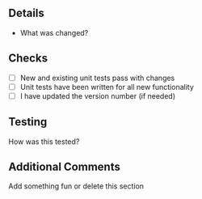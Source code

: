 ## Details
* What was changed?

## Checks
* [ ] New and existing unit tests pass with changes
* [ ] Unit tests have been written for all new functionality
* [ ] I have updated the version number (if needed)

## Testing
How was this tested?

## Additional Comments
Add something fun or delete this section
